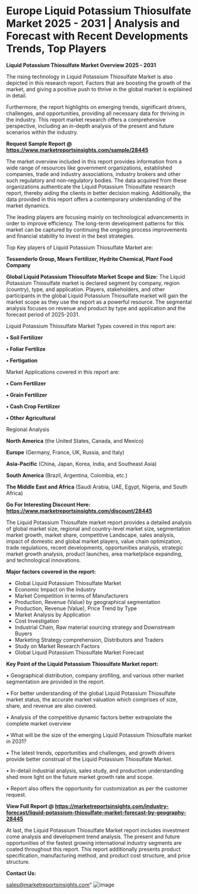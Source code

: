 # Europe Liquid Potassium Thiosulfate Market 2025 - 2031 | Analysis and Forecast with Recent Developments Trends, Top Players

<Strong> Liquid Potassium Thiosulfate Market Overview 2025 - 2031</strong>

The rising technology in Liquid Potassium Thiosulfate Market is also depicted in this research report. Factors that are boosting the growth of the market, and giving a positive push to thrive in the global market is explained in detail.

Furthermore, the report highlights on emerging trends, significant drivers, challenges, and opportunities, providing all necessary data for thriving in the industry. This report market research offers a comprehensive perspective, including an in-depth analysis of the present and future scenarios within the industry.

<strong>Request Sample Report @ <a href=https://www.marketreportsinsights.com/sample/28445>https://www.marketreportsinsights.com/sample/28445</a></strong>

The market overview included in this report provides information from a wide range of resources like government organizations, established companies, trade and industry associations, industry brokers and other such regulatory and non-regulatory bodies. The data acquired from these organizations authenticate the Liquid Potassium Thiosulfate research report, thereby aiding the clients in better decision making. Additionally, the data provided in this report offers a contemporary understanding of the market dynamics.

The leading players are focusing mainly on technological advancements in order to improve efficiency. The long-term development patterns for this market can be captured by continuing the ongoing process improvements and financial stability to invest in the best strategies.

Top Key players of Liquid Potassium Thiosulfate Market are:

<strong>Tessenderlo Group, Mears Fertilizer, Hydrite Chemical, Plant Food Company</strong>

<strong><b>Global Liquid Potassium Thiosulfate Market Scope and Size:</b></strong>
The Liquid Potassium Thiosulfate market is declared segment by company, region (country), type, and application. Players, stakeholders, and other participants in the global Liquid Potassium Thiosulfate market will gain the market scope as they use the report as a powerful resource. The segmental analysis focuses on revenue and product by type and application and the forecast period of 2025-2031.

Liquid Potassium Thiosulfate Market Types covered in this report are:

<strong>• Soil Fertilizer

• Foliar Fertilize

• Fertigation</strong>

Market Applications covered in this report are:

<strong>• Corn Fertilizer

• Grain Fertilizer

• Cash Crop Fertilizer

• Other Agricultural</strong> 

Regional Analysis

<strong>North America</strong> (the United States, Canada, and Mexico)

<strong>Europe</strong> (Germany, France, UK, Russia, and Italy)

<strong>Asia-Pacific</strong> (China, Japan, Korea, India, and Southeast Asia)

<strong>South America</strong> (Brazil, Argentina, Colombia, etc.)

<strong>The Middle East and Africa</strong> (Saudi Arabia, UAE, Egypt, Nigeria, and South Africa)

<strong>Go For Interesting Discount Here: <a href=https://www.marketreportsinsights.com/discount/28445>https://www.marketreportsinsights.com/discount/28445</a></strong>

The Liquid Potassium Thiosulfate market report provides a detailed analysis of global market size, regional and country-level market size, segmentation market growth, market share, competitive Landscape, sales analysis, impact of domestic and global market players, value chain optimization, trade regulations, recent developments, opportunities analysis, strategic market growth analysis, product launches, area marketplace expanding, and technological innovations.

<strong><b>Major factors covered in the report:</b></strong>
<ul>
  <li>Global Liquid Potassium Thiosulfate Market </li>
  <li>Economic Impact on the Industry</li>
  <li>Market Competition in terms of Manufacturers</li>
  <li>Production, Revenue (Value) by geographical segmentation</li>
  <li>Production, Revenue (Value), Price Trend by Type</li>
  <li>Market Analysis by Application</li>
  <li>Cost Investigation</li>
  <li>Industrial Chain, Raw material sourcing strategy and Downstream Buyers</li>
  <li>Marketing Strategy comprehension, Distributors and Traders</li>
  <li>Study on Market Research Factors</li>
  <li>Global Liquid Potassium Thiosulfate Market Forecast</li>
</ul>

<strong><b>Key Point of the Liquid Potassium Thiosulfate Market report:</b></strong>

• Geographical distribution, company profiling, and various other market segmentation are provided in the report.

• For better understanding of the global Liquid Potassium Thiosulfate market status, the accurate market valuation which comprises of size, share, and revenue are also covered.

• Analysis of the competitive dynamic factors better extrapolate the complete market overview

• What will be the size of the emerging Liquid Potassium Thiosulfate market in 2031?

• The latest trends, opportunities and challenges, and growth drivers provide better construal of the Liquid Potassium Thiosulfate Market.

• In-detail industrial analysis, sales study, and production understanding shed more light on the future market growth rate and scope.

• Report also offers the opportunity for customization as per the customer request.

<strong><b>View Full Report @ <a href=https://marketreportsinsights.com/industry-forecast/liquid-potassium-thiosulfate-market-forecast-by-geography-28445>https://marketreportsinsights.com/industry-forecast/liquid-potassium-thiosulfate-market-forecast-by-geography-28445</a></b></strong>


At last, the Liquid Potassium Thiosulfate Market report includes investment come analysis and development trend analysis. The present and future opportunities of the fastest growing international industry segments are coated throughout this report. This report additionally presents product specification, manufacturing method, and product cost structure, and price structure.

<strong>Contact Us:</strong>

sales@marketreportsinsights.com"
![image](https://github.com/user-attachments/assets/72594b96-da71-4316-a856-820cc1bdf573)
